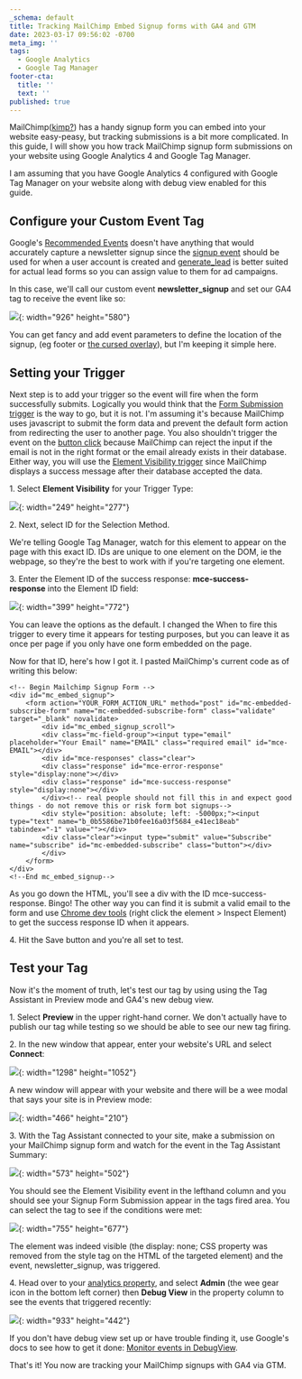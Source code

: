 ```yaml
---
_schema: default
title: Tracking MailChimp Embed Signup forms with GA4 and GTM
date: 2023-03-17 09:56:02 -0700
meta_img: ''
tags:
  - Google Analytics
  - Google Tag Manager
footer-cta:
  title: ''
  text: ''
published: true
---
```

MailChimp([kimp?](https://www.google.com/search?q=mail+kimp&amp;sxsrf=AJOqlzVbLgP1oCOunUjALfatL7YX73nrdA%3A1679073219181&amp;ei=w58UZNGxCtqwkvQPg9SC0AU&amp;ved=0ahUKEwiRn5-Wu-P9AhVamIQIHQOqAFoQ4dUDCBE&amp;uact=5&amp;oq=mail+kimp&amp;gs_lcp=Cgxnd3Mtd2l6LXNlcnAQAzIFCAAQgAQyBggAEBYQHjIFCAAQhgM6BAgAEEc6BAgjECc6DQguEIAEEMcBENEDEAo6CggAEIAEEBQQhwI6DQgAEIAEEBQQhwIQsQM6CAgAEIAEELEDOgUILhCABDoFCAAQkQI6EAgAEIAEEBQQhwIQsQMQgwE6CwgAEIAEELEDEIMBOggIABCABBDJAzoECAAQAzoHCC4QgAQQCjoICAAQFhAeEApKBAhBGABQ6gJYkQ1ghhBoAHACeACAAagBiAHSBpIBAzAuNpgBAKABAcgBA8ABAQ&amp;sclient=gws-wiz-serp#fpstate=ive&amp;vld=cid:598e9c49,vid:GkPZP2NADYg)) has a handy signup form you can embed into your website easy-peasy, but tracking submissions is a bit more complicated. In this guide, I will show you how track MailChimp signup form submissions on your website using Google Analytics 4 and Google Tag Manager.&nbsp;

I am assuming that you have Google Analytics 4 configured with Google Tag Manager on your website along with debug view enabled for this guide.&nbsp;

## Configure your Custom Event Tag

Google's [Recommended Events](https://support.google.com/analytics/answer/9267735?hl=en) doesn't have anything that would accurately capture a newsletter signup since the [signup event](https://developers.google.com/analytics/devguides/collection/ga4/reference/events?client_type=gtm#sign_up)&nbsp;should be used for when a user account is created and [generate\_lead](https://developers.google.com/analytics/devguides/collection/ga4/reference/events?client_type=gtm#generate_lead)&nbsp;is better suited for actual lead forms so you can assign value to them for ad campaigns.&nbsp;

In this case, we'll call our custom event **newsletter\_signup**&nbsp;and set our GA4 tag to receive the event like so:&nbsp;

![](/images/screen-shot-2023-03-17-at-10-30-50-am.png){: width="926" height="580"}

You can get fancy and add event parameters to define the location of the signup, (eg footer or [the cursed overlay](https://edcupaioli.com/blog/8-ux-trends-that-need-to-go/)), but I'm keeping it simple here.&nbsp;

## Setting your Trigger&nbsp;

Next step is to add your trigger so the event will fire when the form successfully submits. Logically you would think that the [Form Submission trigger](https://support.google.com/tagmanager/answer/7679217?hl=en&amp;ref_topic=7679108) is the way to go, but it is not. I'm assuming it's because MailChimp uses javascript to submit the form data and prevent the default form action from redirecting the user to another page. You also shouldn't trigger the event on the [button click](https://support.google.com/tagmanager/answer/7679320?hl=en&amp;ref_topic=7679108) because MailChimp can reject the input if the email is not in the right format or the email already exists in their database. Either way, you will use the [Element Visibility trigger](https://support.google.com/tagmanager/answer/7679410?hl=en) since MailChimp displays a success message after their database accepted the data.&nbsp;&nbsp;

1\. Select **Element Visibility** for your Trigger Type:&nbsp;

![](/images/screen-shot-2023-03-17-at-10-42-03-am.png){: width="249" height="277"}

2\. Next, select ID for the Selection Method.

We're telling Google Tag Manager, watch for this element to appear on the page with this exact ID. IDs are unique to one element on the DOM, ie the webpage, so they're the best to work with if you're targeting one element.&nbsp;

3\. Enter the Element ID of the success response: **mce-success-response**&nbsp;into the Element ID field:&nbsp;

![](/images/screen-shot-2023-03-17-at-10-46-45-am.png){: width="399" height="772"}

You can leave the options as the default. I changed the When to fire this trigger to every time it appears for testing purposes, but you can leave it as once per page if you only have one form embedded on the page.&nbsp;

Now for that ID, here's how I got it. I pasted MailChimp's current code as of writing this below:&nbsp;&nbsp;

```
<!-- Begin Mailchimp Signup Form -->
<div id="mc_embed_signup">
    <form action="YOUR_FORM_ACTION_URL" method="post" id="mc-embedded-subscribe-form" name="mc-embedded-subscribe-form" class="validate" target="_blank" novalidate>
        <div id="mc_embed_signup_scroll">
        <div class="mc-field-group"><input type="email" placeholder="Your Email" name="EMAIL" class="required email" id="mce-EMAIL"></div>
        <div id="mce-responses" class="clear">
        <div class="response" id="mce-error-response" style="display:none"></div>
        <div class="response" id="mce-success-response" style="display:none"></div>
        </div><!-- real people should not fill this in and expect good things - do not remove this or risk form bot signups-->
        <div style="position: absolute; left: -5000px;"><input type="text" name="b_0b5586be71b0fee16a03f5684_e41ec18eab" tabindex="-1" value=""></div>
        <div class="clear"><input type="submit" value="Subscribe" name="subscribe" id="mc-embedded-subscribe" class="button"></div>
        </div>
    </form>
</div>
<!--End mc_embed_signup-->
```

As you go down the HTML, you'll see a div with the ID mce-success-response. Bingo! The other way you can find it is submit a valid email to the form and use [Chrome dev tools](https://developer.chrome.com/docs/devtools/) (right click the element &gt; Inspect Element) to get the success response ID when it appears.&nbsp;

4\. Hit the Save button and you're all set to test.

## Test your Tag

Now it's the moment of truth, let's test our tag by using using the Tag Assistant in Preview mode and GA4's new debug view.&nbsp;

1\. Select **Preview** in the upper right-hand corner. We don't actually have to publish our tag while testing so we should be able to see our new tag firing.&nbsp;

2\. In the new window that appear, enter your website's URL and select **Connect**\:

![](/images/screen-shot-2023-03-17-at-11-07-30-am.png){: width="1298" height="1052"}

A new window will appear with your website and there will be a wee modal that says your site is in Preview mode:&nbsp;

![](/images/screen-shot-2023-03-17-at-11-22-38-am.png){: width="466" height="210"}

3\. With the Tag Assistant connected to your site, make a submission on your MailChimp signup form and watch for the event in the Tag Assistant Summary:

![](/images/screen-shot-2023-03-17-at-11-27-24-am.png){: width="573" height="502"}

You should see the Element Visibility event in the lefthand column and you should see your Signup Form Submission appear in the tags fired area. You can select the tag to see if the conditions were met:&nbsp;

![](/images/screen-shot-2023-03-17-at-11-29-20-am.png){: width="755" height="677"}

The element was indeed visible (the display: none; CSS property was removed from the style tag on the HTML of the targeted element) and the event, newsletter\_signup, was triggered.&nbsp;

4\. Head over to your [analytics property](https://analytics.google.com/), and select **Admin** (the wee gear icon in the bottom left corner) then **Debug View** in the property column to see the events that triggered recently:&nbsp;

![](/images/screen-shot-2023-03-17-at-11-32-36-am.png){: width="933" height="442"}

If you don't have debug view set up or have trouble finding it, use Google's docs to see how to get it done:&nbsp;[Monitor events in DebugView](https://support.google.com/analytics/answer/7201382?hl=en).&nbsp;

That's it! You now are tracking your MailChimp signups with GA4 via GTM.
